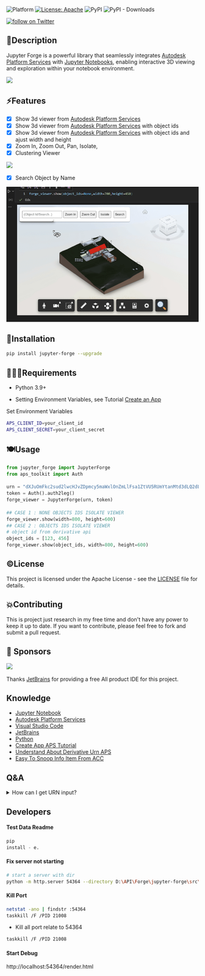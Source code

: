 ![Platform](https://img.shields.io/badge/platform-Windows/MacOS/Linux-lightgray.svg) [![License: Apache](https://img.shields.io/badge/License-Apache-yellow.svg)](https://www.apache.org/licenses/LICENSE-2.0)
![PyPI](https://img.shields.io/pypi/v/jupyter-forge?label=pypi%20jupyter-forge)
![PyPI - Downloads](https://img.shields.io/pypi/dm/jupyter-forge?label=pipy-download)

<a href="https://twitter.com/intent/follow?screen_name=chuongmep">
<img src="https://img.shields.io/twitter/follow/chuongmep?style=social&logo=twitter"
alt="follow on Twitter"></a>

## 🍫Description

Jupyter Forge is a powerful library that seamlessly integrates [Autodesk Platform Services](https://aps.autodesk.com/) with [Jupyter Notebooks](https://jupyter.org/), enabling interactive 3D viewing and exploration within your notebook environment.

![](./docs/quick-demo.gif)

## ⚡Features

- [x] Show 3d viewer from [Autodesk Platform Services](https://aps.autodesk.com/)
- [x] Show 3d viewer from [Autodesk Platform Services](https://aps.autodesk.com/) with object ids
- [x] Show 3d viewer from [Autodesk Platform Services](https://aps.autodesk.com/) with object ids and ajust width and height
- [x] Zoom In, Zoom Out, Pan, Isolate,
- [x] Clustering Viewer

![](./docs/cluster.gif)

- [x] Search Object by Name

![](./docs/search.gif)


## 🦞Installation

```bash
pip install jupyter-forge --upgrade
```

## 🙋🏻‍♂️Requirements

- Python 3.9+

- Setting Environment Variables, see
  Tutorial [Create an App](https://aps.autodesk.com/en/docs/oauth/v2/tutorials/create-app/)

Set Environment Variables

```bash
APS_CLIENT_ID=your_client_id
APS_CLIENT_SECRET=your_client_secret
```

## 🍽️Usage

```python
from jupyter_forge import JupyterForge
from aps_toolkit import Auth

urn = "dXJuOmFkc2sud2lwcHJvZDpmcy5maWxlOnZmLlFsa1ZtVU5RUmYtanMtd3dLQ2dLM1E_dmVyc2lvbj0x"
token = Auth().auth2leg()
forge_viewer = JupyterForge(urn, token)

## CASE 1 : NONE OBJECTS IDS ISOLATE VIEWER
forge_viewer.show(width=800, height=600)
## CASE 2 : OBJECTS IDS ISOLATE VIEWER
# object id from derivative api
object_ids = [123, 456]
forge_viewer.show(object_ids, width=800, height=600)
```

## ©️License

This project is licensed under the Apache License - see the [LICENSE](./License.md) file for details.

## 💥Contributing

This is project just research in my free time and don't have any power to keep it up to date. If you want to contribute,
please feel free to fork and submit a pull request.

## 🎁 Sponsors

![](https://upload.wikimedia.org/wikipedia/en/thumb/0/08/JetBrains_beam_logo.svg/220px-JetBrains_beam_logo.svg.png)

Thanks [JetBrains](https://www.jetbrains.com/) for providing a free All product IDE for this project.

## Knowledge

- [Jupyter Notebook](https://jupyter.org/)
- [Autodesk Platform Services](https://aps.autodesk.com/)
- [Visual Studio Code](https://code.visualstudio.com/)
- [JetBrains](https://www.jetbrains.com/)
- [Python](https://www.python.org/)
- [Create App APS Tutorial](https://aps.autodesk.com/en/docs/oauth/v2/tutorials/create-app/)
- [Understand About Derivative Urn APS](https://chuongmep.com/posts/2023-12-28-Derivative-Urn-Forge.html#but-wrong-urn)
- [Easy To Snoop Info Item From ACC](https://chuongmep.com/posts/2024-04-02-APS-ACC-URN.html#how-to-get-urn-from-acc)

## Q&A

<details><summary>How can I get URN input?</summary>

1. You can use `aps-toolkit` library to get URN of the item latest version.

```python
from aps_toolkit import *

token = Auth().auth2leg()
bim360 = BIM360(token)
urn = bim360.get_latest_derivative_urn("<project_id>", "<folder_id>")
```

2. You can batch report urn to dataframe from BIM360 class in `aps-toolkit` library.

```python
from aps_toolkit import BIM360
from aps_toolkit import Auth

token = Auth().auth3leg()
bim360 = BIM360(token)
df = bim360.batch_report_items("<project_id>", "<folder_id>", ['.rvt'], is_sub_folder=False)
```

</details>


## Developers

#### Test Data Readme

```python
pip
install - e.
```

#### Fix server not starting

```bash
# start a server with dir 
python -m http.server 54364 --directory D:\API\Forge\jupyter-forge\src\template
``` 

#### Kill Port

```bash
netstat -ano | findstr :54364
taskkill /F /PID 21008
```

- Kill all port relate to 54364

```bash
taskkill /F /PID 21008
```

#### Start Debug

http://localhost:54364/render.html
